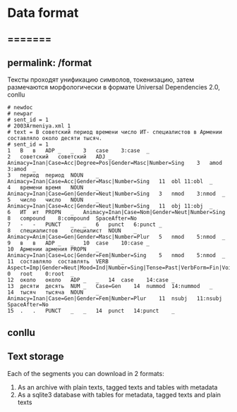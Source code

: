 
# Data format
=======
---
permalink: /format
---


Тексты проходят унификацию символов, токенизацию, затем размечаются морфологически в формате Universal Dependencies 2.0, conllu

```
# newdoc
# newpar
# sent_id = 1
# 2003Armeniya.xml 1
# text = В советский период времени число ИТ- специалистов в Армении составляло около десяти тысяч.
# sent_id = 1
1	В	в	ADP	_	_	3	case	3:case	_
2	советский	советский	ADJ	_	Animacy=Inan|Case=Acc|Degree=Pos|Gender=Masc|Number=Sing	3	amod	3:amod	_
3	период	период	NOUN	_	Animacy=Inan|Case=Acc|Gender=Masc|Number=Sing	11	obl	11:obl	_
4	времени	время	NOUN	_	Animacy=Inan|Case=Gen|Gender=Neut|Number=Sing	3	nmod	3:nmod	_
5	число	число	NOUN	_	Animacy=Inan|Case=Acc|Gender=Neut|Number=Sing	11	obj	11:obj	_
6	ИТ	ит	PROPN	_	Animacy=Inan|Case=Nom|Gender=Neut|Number=Sing	8	compound	8:compound	SpaceAfter=No
7	-	-	PUNCT	_	_	6	punct	6:punct	_
8	специалистов	специалист	NOUN	_	Animacy=Anim|Case=Gen|Gender=Masc|Number=Plur	5	nmod	5:nmod	_
9	в	в	ADP	_	_	10	case	10:case	_
10	Армении	армения	PROPN	_	Animacy=Inan|Case=Loc|Gender=Fem|Number=Sing	5	nmod	5:nmod	_
11	составляло	составлять	VERB	_	Aspect=Imp|Gender=Neut|Mood=Ind|Number=Sing|Tense=Past|VerbForm=Fin|Voice=Act	0	root	0:root	_
12	около	около	ADP	_	_	14	case	14:case	_
13	десяти	десять	NUM	_	Case=Gen	14	nummod	14:nummod	_
14	тысяч	тысяча	NOUN	_	Animacy=Inan|Case=Gen|Gender=Fem|Number=Plur	11	nsubj	11:nsubj	SpaceAfter=No
15	.	.	PUNCT	_	_	14	punct	14:punct	_

```
## conllu



## Text storage
Each of the segments you can download in 2 formats:
1. As an archive with plain texts, tagged texts and tables with metadata 
2. As a sqlite3 database with tables for metadata, tagged texts and plain texts

